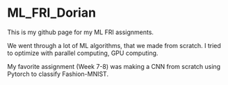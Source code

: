 # ML_FRI_Dorian

This is my github page for my ML FRI assignments.

We went through a lot of ML algorithms, that we made from scratch. I tried to optimize with parallel computing, GPU computing. 

My favorite assignment (Week 7-8) was making a CNN from scratch using Pytorch to classify Fashion-MNIST.
